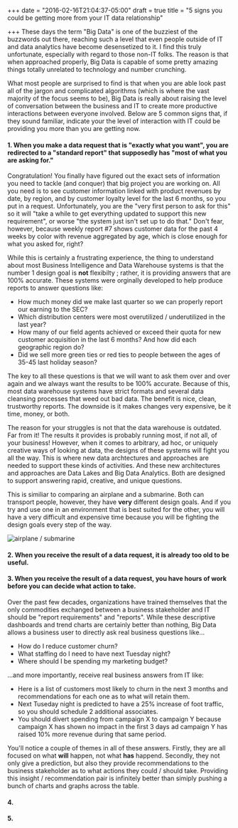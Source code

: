 +++
date = "2016-02-16T21:04:37-05:00"
draft = true
title = "5 signs you could be getting more from your IT data relationship"

+++
These days the term "Big Data" is one of the buzziest of the buzzwords out there, reaching such a level that even people outside of IT and data analytics have
become desensetized to it. I find this truly unfortunate, especially with regard to those non-IT folks. The reason is that when approached properly, Big Data is 
capable of some pretty amazing things totally unrelated to technology and number crunching.

What most people are surprised to find is that when you are able look past all of the jargon and complicated algorithms (which is where the vast majority of the focus seems to be), Big Data is really about raising the level of conversation between the business and IT to create more productive interactions between everyone involved. Below are 5 common signs that, if they sound familiar, indicate your the level of interaction with IT could be providing you more than you are getting now. 

#### 1. When you make a data request that is "exactly what you want", you are redirected to a "standard report" that supposedly has "most of what you are asking for."
Congratulation! You finally have figured out the exact sets of information you need to tackle (and conquer) that big project you are working on. All you need is to see customer information linked with product revenues by date, by region, and by customer loyalty level for the last 6 months, so you put in a request. Unfortunately, you are the "very first person to ask for this" so it will "take a while to get everything updated to support this new requirement", or worse "the system just isn't set up to do that." Don't fear, however, because weekly report #7 shows customer data for the past 4 weeks by color with revenue aggregated by age, which is close enough for what you asked for, right?

While this is certainly a frustrating experience, the thing to understand about most Business Intelligence and Data Warehouse systems is that the number 1 design goal is **not** flexibilty ; rather, it is providing answers that are 100% accurate. These systems were orginally developed to help produce reports to answer questions like:

* How much money did we make last quarter so we can properly report our earning to the SEC?
* Which distribution centers were most overutilized / underutilized in the last year?
* How many of our field agents achieved or exceed their quota for new customer acquisition in the last 6 months?  And how did each geographic region do?
* Did we sell more green ties or red ties to people between the ages of 35-45 last holiday season?

The key to all these questions is that we will want to ask them over and over again and we always want the results to be 100% accurate. Because of this, most data warehouse systems have strict formats and several data cleansing processes that weed out bad data. The benefit is nice, clean, trustworthy reports. The downside is it makes changes very expensive, be it time, money, or both.

The reason for your struggles is not that the data warehouse is outdated. Far from it! The results it provides is probably running most, if not all, of your business! However, when it comes to arbitrary, ad hoc, or uniquely creative ways of looking at data, the designs of these systems will fight you all the way. This is where new data archtectures and approaches are needed to support these kinds of activities. And these new architectures and approaches are Data Lakes and Big Data Analytics. Both are designed to support answering rapid, creative, and unique questions. 

This is similiar to comparing an airplane and a submarine. Both can transport people, however, they have **very** different design goals. And if you try and use one in an environment that is best suited for the other, you will have a very difficult and expensive time because you will be fighting the design goals every step of the way.
   
![airplane / submarine](/images/plane-sub.png)
#### 2. When you receive the result of a data request, it is already too old to be useful.



#### 3. When you receive the result of a data request, you have hours of work before you can decide what action to take.
Over the past few decades, organizations have trained themselves that the only commodities exchanged between a business stakeholder and IT should be "report requirements" and "reports".  While these descriptive dashboards and trend charts are certainly better than nothing, Big Data allows a business user to directly ask real business questions like...

* How do I reduce customer churn?
* What staffing do I need to have next Tuesday night?
* Where should I be spending my marketing budget?

...and more importantly, receive real business answers from IT like: 

* Here is a list of customers most likely to churn in the next 3 months and recommendations for each one as to what will retain them.
* Next Tuseday night is predicted to have a 25% increase of foot traffic, so you should schedule 2 additional associates.
* You should divert spending from campaign X to campaign Y because campaign X has shown no impact in the first 3 days ad campaign Y has raised 10% more revenue during that same period.

You'll notice a couple of themes in all of these answers. Firstly, they are all focused on what **will** happen, not what **has** happend. Secondly, they not only give a prediction, but also they provide recommendations to the business stakeholder as to what actions they could / should take. Providing this insight / recommendation pair is infinitely better than simiply pushing a bunch of charts and graphs across the table.


#### 4. 
#### 5. 

